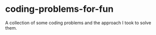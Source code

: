 # coding-problems-for-fun
A collection of some coding problems and the approach I took to solve them.
